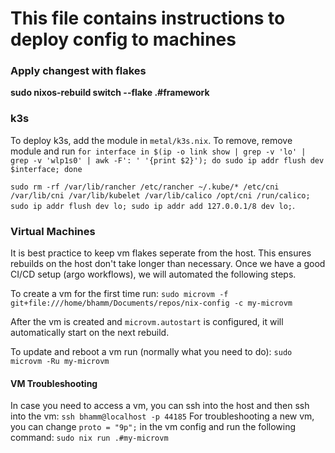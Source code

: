 # This file contains instructions to deploy config to machines

### Apply changest with flakes
**sudo nixos-rebuild switch --flake .#framework**


### k3s
To deploy k3s, add the module in `metal/k3s.nix`. To remove, remove module and run 
`for interface in $(ip -o link show | grep -v 'lo' | grep -v 'wlp1s0' | awk -F': ' '{print $2}'); do sudo ip addr flush dev $interface; done`

`sudo rm -rf /var/lib/rancher /etc/rancher ~/.kube/* /etc/cni /var/lib/cni /var/lib/kubelet /var/lib/calico /opt/cni /run/calico; sudo ip addr flush dev lo; sudo ip addr add 127.0.0.1/8 dev lo;`.


### Virtual Machines
It is best practice to keep vm flakes seperate from the host. This ensures rebuilds on the host don't take longer than necessary. Once we have a good CI/CD setup (argo workflows), we will automated the following steps.

To create a vm for the first time run:
`sudo microvm -f git+file:///home/bhamm/Documents/repos/nix-config -c my-microvm`

After the vm is created and `microvm.autostart` is configured, it will automatically start on the next rebuild.

To update and reboot a vm run (normally what you need to do):
`sudo microvm -Ru my-microvm`


#### VM Troubleshooting
In case you need to access a vm, you can ssh into the host and then ssh into the vm:
`ssh bhamm@localhost -p 44185`
For troubleshooting a new vm, you can change `proto = "9p";` in the vm config and run the following command:
`sudo nix run .#my-microvm`
